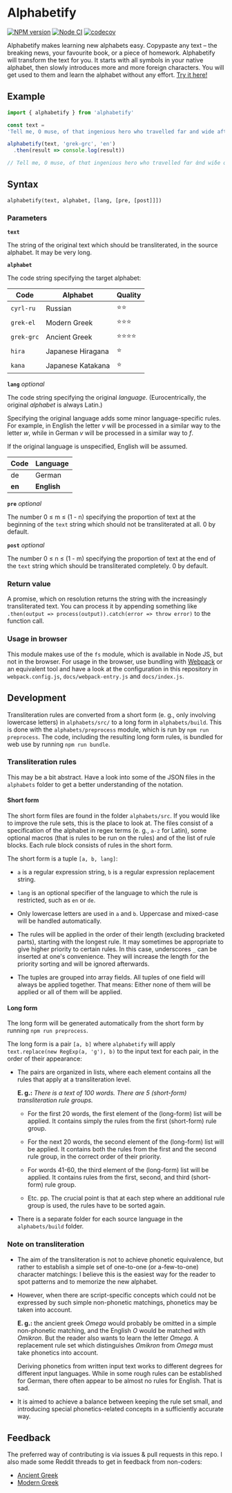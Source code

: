 # Alphabetify

[![NPM version](https://img.shields.io/npm/v/alphabetify.svg)](https://www.npmjs.com/package/alphabetify)
[![Node CI](https://github.com/davidpomerenke/alphabetify/workflows/Node%20CI/badge.svg)](https://github.com/davidpomerenke/alphabetify/actions?query=workflow%3A%22Node+CI%22)
[![codecov](https://codecov.io/gh/davidpomerenke/alphabetify/branch/master/graph/badge.svg)](https://codecov.io/gh/davidpomerenke/alphabetify)

Alphabetify makes learning new alphabets easy.
Copypaste any text –
the breaking news,
your favourite book,
or a piece of homework.
Alphabetify will transform the text for you.
It starts with all symbols in your native alphabet,
then slowly introduces more and more foreign characters.
You will get used to them and learn the alphabet without any effort.
[Try it here!](https://davidpomerenke.github.io/alphabetify)

## Example

```javascript
import { alphabetify } from 'alphabetify'

const text =
'Tell me, O muse, of that ingenious hero who travelled far and wide after he had sacked the famous town of Troy. Many cities did he visit, and many were the nations with whose manners and customs he was acquainted; moreover he suffered much by sea while trying to save his own life and bring his men safely home; but do what he might he could not save his men, for they perished through their own sheer folly in eating the cattle of the Sun-god Hyperion; so the god prevented them from ever reaching home. Tell me, too, about all these things, O daughter of Jove, from whatsoever source you may know them.'

alphabetify(text, 'grek-grc', 'en')
  .then(result => console.log(result))

// Tell me, O muse, of thαt ingenious hero who trαvelled fαr ἀnd wiδe ἀfter he ἁδ sαckεδ thε fαmous town of Troy. Mαny citiεs δiδ ἑ visit, ἀnδ mαny wεrε θε nαtions wιθ whosε mαnnεrs ἀnδ κustoms ἑ wαs ἀκquαιntεδ; morεovεr ἑ suffεrεδ muκh βι sεα whιλε trιιγγ to sαvε ἱs owν λιfε ἀνδ βrιγγ ἱs μεν sαfελι ὁμε; βut δο whαt ἑ μιγht hε κοuλδ νοt sαvε hις μεν, fορ θει περισhεδ θροuγh θειρ ὀwν σhεερ fολλι ἰν ἐατιγγ θε καττλε ὀφ θε Σουν-γοδ Hιπεριον; σο θε γοδ πρεουεντεδ θεμ φρομ εουερ ῥεαχιγγ ὁμε. Τελλ με, τοο, ἀβοουτ ἀλλ θεσε θιγγς, O δαυχτερ οφ Dιοουε, φρομ ὀυχατσοεουερ σοουρκε ἰοου μει κνοου θεμ.
```

## Syntax

`alphabetify(text, alphabet, [lang, [pre, [post]]])`

### Parameters

**`text`**

The string of the original text which should be transliterated, in the source alphabet. It may be very long.

**`alphabet`**

The code string specifying the target alphabet:

| Code       | Alphabet          | Quality                  |
| ---------- | ----------------- | ------------------------ |
| `cyrl-ru`  | Russian           | :star::star:             |
| `grek-el`  | Modern Greek      | :star::star::star:       |
| `grek-grc` | Ancient Greek     | :star::star::star::star: |
| `hira`     | Japanese Hiragana | :star:                   |
| `kana`     | Japanese Katakana | :star:                   |

**`lang`** *optional*

The code string specifying the original *language*. (Eurocentrically, the original *alphabet* is always Latin.)

Specifying the original language adds some minor language-specific rules. For example, in English the letter *v* will be processed in a similar way to the letter *w*, while in German *v* will be processed in a similar way to *f*.

If the original language is unspecified, English will be assumed.

| Code   | Language    |
| ------ | ----------- |
| de     | German      |
| **en** | **English** |

**`pre`** *optional*

The number 0 ≤ m ≤ (1 - n) specifying the proportion of text at the beginning of the `text` string which should not be transliterated at all. 0 by default.

**`post`** *optional*

The number 0 ≤ n ≤ (1 - m) specifying the proportion of text at the end of the `text` string which should be transliterated completely. 0 by default.

### Return value

A promise, which on resolution returns the string with the increasingly transliterated text. You can process it by appending something like `.then(output => process(output)).catch(error => throw error)` to the function call.

### Usage in browser

This module makes use of the `fs` module, which is available in Node JS, but not in the browser. For usage in the browser, use bundling with [Webpack](https://webpack.js.org/) or an equivalent tool and have a look at the configuration in this repository in `webpack.config.js`, `docs/webpack-entry.js` and `docs/index.js`.

## Development

Transliteration rules are converted from a short form (e. g., only involving lowercase letters) in `alphabets/src/` to a long form in `alphabets/build`. This is done with the `alphabets/preprocess` module, which is run by `npm run preprocess`. The code, including the resulting long form rules, is bundled for web use by running `npm run bundle`.

### Transliteration rules

This may be a bit abstract. Have a look into some of the JSON files in the `alphabets` folder to get a better understanding of the notation.

#### Short form

The short form files are found in the folder `alphabets/src`. If you would like to improve the rule sets, this is the place to look at. The files consist of a specification of the alphabet in regex terms (e. g., `a-z` for Latin), some optional macros (that is rules to be run on the rules) and of the list of rule blocks. Each rule block consists of rules in the short form.

The short form is a tuple `[a, b, lang]`:

- `a` is a regular expression string, `b` is a regular expression replacement string.

- `lang` is an optional specifier of the language to which the rule is restricted, such as `en` or `de`.

- Only lowercase letters are used in `a` and `b`. Uppercase and mixed-case will be handled automatically.

- The rules will be applied in the order of their length (excluding bracketed parts), starting with the longest rule. It may sometimes be appropriate to give higher priority to certain rules. In this case, underscores `_` can be inserted at one's convenience. They will increase the length for the priority sorting and will be ignored afterwards.

- The tuples are grouped into array fields. All tuples of one field will always be applied together. That means: Either none of them will be applied or all of them will be applied.

#### Long form

The long form will be generated automatically from the short form by running `npm run preprocess`.

The long form is a pair `[a, b]` where `alphabetify` will apply `text.replace(new RegExp(a, 'g'), b)` to the input text for each pair, in the order of their appearance:

- The pairs are organized in lists, where each element contains all the rules that apply at a transliteration level.

  **E. g.:** *There is a text of 100 words. There are 5 (short-form) transliteration rule groups.*
  
  - For the first 20 words, the first element of the (long-form) list will be applied. It contains simply the rules from the first (short-form) rule group.
  
  - For the next 20 words, the second element of the (long-form) list will be applied. It contains both the rules from the first and the second rule group, in the correct order of their priority.
  
  - For words 41-60, the third element of the (long-form) list will be applied. It contains rules from the first, second, and third (short-form) rule group.
  
  - Etc. pp. The crucial point is that at each step where an additional rule group is used, the rules have to be sorted again.

- There is a separate folder for each source language in the `alphabets/build` folder.

### Note on transliteration

- The aim of the transliteration is not to achieve phonetic equivalence, but rather to establish a simple set of one-to-one (or a-few-to-one) character matchings: I believe this is the easiest way for the reader to spot patterns and to memorize the new alphabet.

- However, when there are script-specific concepts which could not be expressed by such simple non-phonetic matchings, phonetics may be taken into account.

  **E. g.:** the ancient greek *Omega* would probably be omitted in a simple non-phonetic matching, and the English *O* would be matched with *Omikron*. But the reader also wants to learn the letter *Omega*. A replacement rule set which distinguishes *Omikron* from *Omega* must take phonetics into account.

  Deriving phonetics from written input text works to different degrees for different input languages. While in some rough rules can be established for German, there often appear to be almost no rules for English. That is sad.

- It is aimed to achieve a balance between keeping the rule set small, and introducing special phonetics-related concepts in a sufficiently accurate way.

## Feedback

The preferred way of contributing is via issues & pull requests in this repo. I also made some Reddit threads to get in feedback from non-coders:

- [Ancient Greek](https://www.reddit.com/r/AncientGreek/comments/gpgkul/made_this_free_tool_for_intuitively_learning_the/)
- [Modern Greek](https://www.reddit.com/r/GREEK/comments/gpgxm6/made_this_free_tool_for_intuitively_learning_the/)
